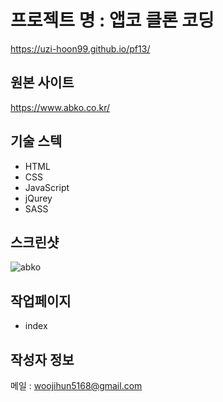# 프로젝트 명 : 앱코 클론 코딩
https://uzi-hoon99.github.io/pf13/

## 원본 사이트
https://www.abko.co.kr/

## 기술 스텍
- HTML
- CSS
- JavaScript
- jQurey
- SASS

## 스크린샷
![abko](https://github.com/uzi-hoon99/pf13/assets/142555239/ce5d44c5-86c1-456e-affc-2885f2cf5ea3)

## 작업페이지
- index

## 작성자 정보
메일 : woojihun5168@gmail.com
